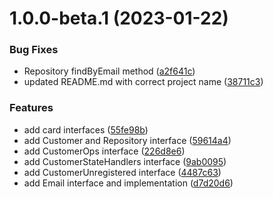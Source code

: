 # 1.0.0-beta.1 (2023-01-22)


### Bug Fixes

* Repository findByEmail method ([a2f641c](https://github.com/pervasive-cats/toys-store-payments/commit/a2f641c10af1ed5cadde1b7f7153dd0d4ddd41d1))
* updated README.md with correct project name ([38711c3](https://github.com/pervasive-cats/toys-store-payments/commit/38711c363d924c18e1fec38785064cd84ec10da0))


### Features

* add card interfaces ([55fe98b](https://github.com/pervasive-cats/toys-store-payments/commit/55fe98b5d1a2530f175783d3c9756d11e9e03a29))
* add Customer and Repository  interface ([59614a4](https://github.com/pervasive-cats/toys-store-payments/commit/59614a47a9053df0ee084538cb63aced075f0959))
* add CustomerOps interface ([226d8e6](https://github.com/pervasive-cats/toys-store-payments/commit/226d8e6dfdefb4fe9cb1523bf9125a732aaaa515))
* add CustomerStateHandlers interface ([9ab0095](https://github.com/pervasive-cats/toys-store-payments/commit/9ab00950edd2e9ffe1232718e54b8c7b550266dc))
* add CustomerUnregistered interface ([4487c63](https://github.com/pervasive-cats/toys-store-payments/commit/4487c633f1ea0319d886f8a77b5f43305e5cfdeb))
* add Email interface and implementation ([d7d20d6](https://github.com/pervasive-cats/toys-store-payments/commit/d7d20d64a3c4665ca62c51d61c36d6d6c5a50372))
